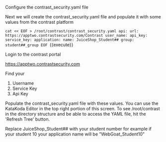 
Configure the contrast_security.yaml file

Next we will create the contrast_security.yaml file and populate it with some values from the contrast platform

`cat << EOF > /root/contrast/contrast_security.yaml
api:
  url: https://apptwo.contrastsecurity.com/Contrast
  user_name:
  api_key:
  service_key:
application:
  name: JuiceShop_Student##
  group: student##_group
EOF `{{execute}}

Login to the contrast portal 

https://apptwo.contrastsecurity.com

Find your 

1. Username
2. Service Key
3. Api Key

Populate the contrast_security.yaml file with these values. You can use the KataKoda Editor in the top right portion of this screen. To see /root/contrast in the directory structure and be able to access the YAML file, hit the 'Refresh Tree' button.

Replace JuiceShop_Student## with your student number for example if your student 10 your application name will be "WebGoat_Student10"


